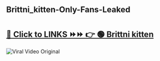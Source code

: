
 ## Brittni_kitten-Only-Fans-Leaked

# <h2><a href="https://clipsfans.com/Brittni_kitten&ref=git">🔗 Click to LINKS ⏩⏩ 👉 🟢 Brittni kitten </a></h2>

<a href="https://clipsfans.com/Brittni_kitten&ref=git" rel="nofollow" data-target="animated-image.originalLink"><img src="https://i.ibb.co.com/xMMVF88/686577567.gif" alt="Viral Video Original" style="max-width: 100%; display: inline-block;" data-target="animated-image.originalImage"></a>
